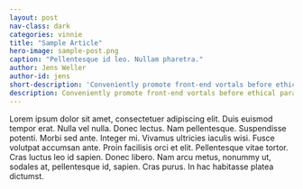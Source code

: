 ```yaml
---
layout: post
nav-class: dark
categories: vinnie
title: "Sample Article"
hero-image: sample-post.png
caption: "Pellentesque id leo. Nullam pharetra."
author: Jens Weller
author-id: jens
short-description: 'Conveniently promote front-end vortals before ethical paradigms. Dynamically fabricate multimedia based outsourcing with an expanded array of bandwidth. Phosfluorescently utilize B2C bandwidth with user friendly paradigms. Dynamically streamline vertical leadership for.'
description: Conveniently promote front-end vortals before ethical paradigms. Dynamically fabricate multimedia based outsourcing with an expanded array of bandwidth. Phosfluorescently utilize B2C bandwidth with user friendly paradigms. Dynamically streamline vertical leadership for.
---
```

Lorem ipsum dolor sit amet, consectetuer adipiscing elit. Duis euismod tempor erat. Nulla vel nulla. Donec lectus. Nam pellentesque. Suspendisse potenti. Morbi sed ante. Integer mi. Vivamus ultricies iaculis wisi. Fusce volutpat accumsan ante. Proin facilisis orci et elit. Pellentesque vitae tortor. Cras luctus leo id sapien. Donec libero. Nam arcu metus, nonummy ut, sodales at, pellentesque id, sapien. Cras purus. In hac habitasse platea dictumst.
